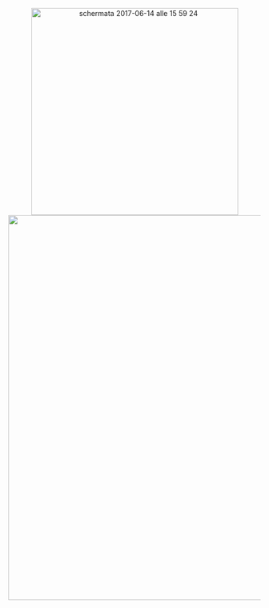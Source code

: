 <p align="center"> <img width="413" alt="schermata 2017-06-14 alle 15 59 24" src="https://user-images.githubusercontent.com/43243596/45545045-5f750d80-b819-11e8-9dd6-5e69fff36375.png">
<img width="768 lt="schermata 2017-11-24 alle 23 47 11" src="https://user-images.githubusercontent.com/43243596/45544904-f2fa0e80-b818-11e8-8617-bebe12b9d965.png"></p>


